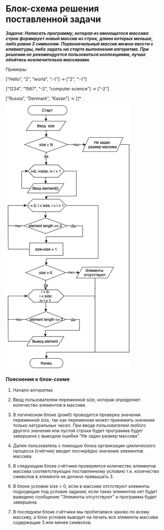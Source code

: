 # Блок-схема решения поставленной задачи
***Задача: Написать программу, которая из имеющегося массива строк формирует новый массив из строк, длина которых меньше, либо равна 3 символам. Первоначальный массив можно ввести с клавиатуры, либо задать на старте выполнения алгоритма. При решении не рекомендуется пользоваться коллекциями, лучше обойтись исключительно массивами.***

Примеры:

[“Hello”, “2”, “world”, “:-)”] → [“2”, “:-)”]

[“1234”, “1567”, “-2”, “computer science”] → [“-2”]

[“Russia”, “Denmark”, “Kazan”] → []*


![Блок-схема](Блок-схема.jpg)

### Пояснения к блок-схеме

1. Начало алгоритма

2. Ввод пользователем переменной size, которая определяет количество элементов в массиве.

3. В логическом блоке (ромб) проводится проверка значения переменной size, так как переменная может принимать значение только натуральных чисел. При вводе пользователем любого другого значения или пустой строки будет программа будет завершена с выводом ошибки "Не задан размер массива".

4. Далее пользователь с помощью блока организации циклического процесса (счётчик) вводит поочерёдно значение элементов массива.

5. В следующем блоке счётчике проверяется количество элементов массива соответствующих поставленному условию т.е. количество символов в элементе не должно превышать 3.

6. В блоке условие size > 0, если в массиве отстствуют элементы подходящие под условие задания, если таких элементов нет будет выведено сообщение "Элементы отсутствуют" и программа будет завершена.

7. В последнем блоке счётчики мы пробегаемся заново  по всему массиву, а блок условие выводит на печать все элементы массива содержащие 3 или менее символов.